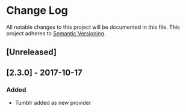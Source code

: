 # Change Log

All notable changes to this project will be documented in this file. This project adheres to [Semantic Versioning](http://semver.org/).


## [Unreleased]


## [2.3.0] - 2017-10-17
### Added
- Tumblr added as new provider